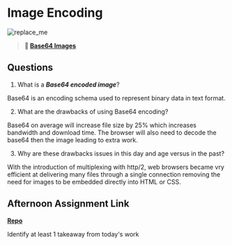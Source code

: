 # Image Encoding

![replace_me](https://codeworks.blob.core.windows.net/public/assets/img/illustrations/placeholder.svg)



> **📖 [Base64 Images](https://codeworksacademy.com/fs-student-guide/resources/wk8-9/06-Base64)**

## Questions

1. What is a ***Base64 encoded image***?

Base64 is an encoding schema used to represent binary data in text format.

2. What are the drawbacks of using Base64 encoding?

Base64 on average will increase file size by 25% which increases bandwidth and download time. The browser will also need to decode the base64 then the image leading to extra work. 

3. Why are these drawbacks issues in this day and age versus in the past?

With the introduction of multiplexing with http/2, web browsers became vry efficient at delivering many files through a single connection removing the need for images to be embedded directly into HTML or CSS.

## Afternoon Assignment Link

**[Repo](https://github.com/iangrell/<ASSIGNMENT_REPO>)**

Identify at least 1 takeaway from today's work
